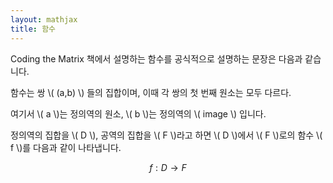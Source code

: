```yaml
---
layout: mathjax
title: 함수
---
```


Coding the Matrix 책에서 설명하는 함수를 공식적으로 설명하는 문장은 다음과 같습니다.

<div class="def">
함수는 쌍 \( (a,b) \) 들의 집합이며, 이때 각 쌍의 첫 번째 원소는 모두 다르다.
</div>

여기서 \\( a \\)는 정의역의 원소, \\( b \\)는 정의역의  \\( image \\) 입니다.

정의역의 집합을 \\( D \\), 공역의 집합을 \\( F \\)라고 하면
\\( D \\)에서 \\( F \\)로의 함수 \\( f \\)를 다음과 같이 나타냅니다.

$$ f : D \longrightarrow F $$
